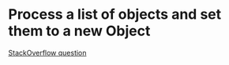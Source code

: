 # Process a list of objects and set them to a new Object

[StackOverflow question](https://stackoverflow.com/q/77860921/11289119)